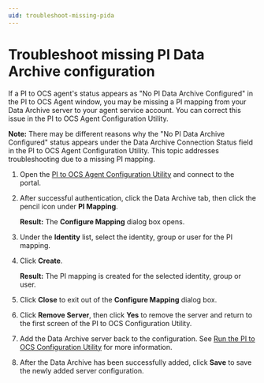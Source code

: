 ```yaml
---
uid: troubleshoot-missing-pida
---
```


# Troubleshoot missing PI Data Archive configuration

If a PI to OCS agent's status appears as "No PI Data Archive Configured" in the PI to OCS Agent window, you may be missing a PI mapping from your Data Archive server to your agent service account. You can correct this issue in the PI to OCS Agent Configuration Utility.

**Note:** There may be different reasons why the "No PI Data Archive Configured" status appears under the Data Archive Connection Status field in the PI to OCS Agent Configuration Utility. This topic addresses troubleshooting due to a missing PI mapping.

1. Open the [PI to OCS Agent Configuration Utility](xref:pi-to-ocs-utility) and connect to the portal.

1. After successful authentication, click the Data Archive tab, then click the pencil icon under **PI Mapping**.  

    **Result:** The **Configure Mapping** dialog box opens.

1. Under the **Identity** list, select the identity, group or user for the PI mapping.

1. Click **Create**.

    **Result:** The PI mapping is created for the selected identity, group or user.

1. Click **Close** to exit out of the **Configure Mapping** dialog box. 

1. Click **Remove Server**, then click **Yes** to remove the server and return to the first screen of the PI to OCS Configuration Utility.

1. Add the Data Archive server back to the configuration. See [Run the PI to OCS Configuration Utility](xref:pi-to-ocs-utility) for more information.  

1. After the Data Archive has been successfully added, click **Save** to save the newly added server configuration.
